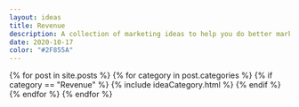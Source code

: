 ```yaml
---
layout: ideas
title: Revenue
description: A collection of marketing ideas to help you do better marketing.
date: 2020-10-17
color: "#2F855A"
---
```


<div class="allBooks">
    {% for post in site.posts %}
      {% for category in post.categories %}
        {% if category == "Revenue" %}
            {% include ideaCategory.html %}
        {% endif %}
      {% endfor %}
    {% endfor %}
</div>